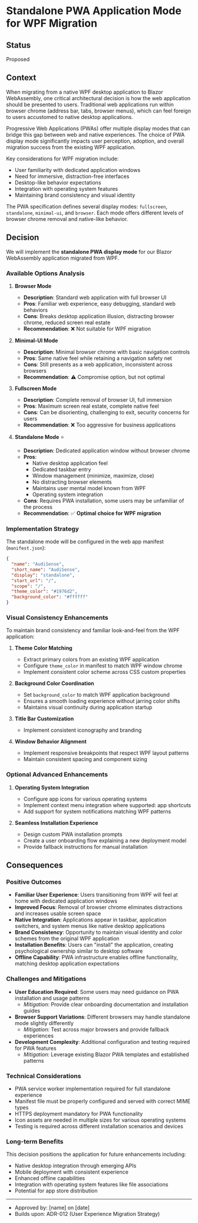 # Standalone PWA Application Mode for WPF Migration

## Status
Proposed

## Context

When migrating from a native WPF desktop application to Blazor WebAssembly, one critical architectural decision is how the web application should be presented to users. Traditional web applications run within browser chrome (address bar, tabs, browser menus), which can feel foreign to users accustomed to native desktop applications.

Progressive Web Applications (PWAs) offer multiple display modes that can bridge this gap between web and native experiences. The choice of PWA display mode significantly impacts user perception, adoption, and overall migration success from the existing WPF application.

Key considerations for WPF migration include:
- User familiarity with dedicated application windows
- Need for immersive, distraction-free interfaces
- Desktop-like behavior expectations
- Integration with operating system features
- Maintaining brand consistency and visual identity

The PWA specification defines several display modes: `fullscreen`, `standalone`, `minimal-ui`, and `browser`. Each mode offers different levels of browser chrome removal and native-like behavior.

## Decision

We will implement the **standalone PWA display mode** for our Blazor WebAssembly application migrated from WPF.

### Available Options Analysis

1. **Browser Mode**
   - **Description**: Standard web application with full browser UI
   - **Pros**: Familiar web experience, easy debugging, standard web behaviors
   - **Cons**: Breaks desktop application illusion, distracting browser chrome, reduced screen real estate
   - **Recommendation**: ❌ Not suitable for WPF migration

2. **Minimal-UI Mode**
   - **Description**: Minimal browser chrome with basic navigation controls
   - **Pros**: Same native feel while retaining a navigation safety net
   - **Cons**: Still presents as a web application, inconsistent across browsers
   - **Recommendation**: ⚠️ Compromise option, but not optimal

3. **Fullscreen Mode**
   - **Description**: Complete removal of browser UI, full immersion
   - **Pros**: Maximum screen real estate, complete native feel
   - **Cons**: Can be disorienting, challenging to exit, security concerns for users
   - **Recommendation**: ❌ Too aggressive for business applications

4. **Standalone Mode** ⭐
   - **Description**: Dedicated application window without browser chrome
   - **Pros**: 
     - Native desktop application feel
     - Dedicated taskbar entry
     - Window management (minimize, maximize, close)
     - No distracting browser elements
     - Maintains user mental model known from WPF
     - Operating system integration
   - **Cons**: Requires PWA installation, some users may be unfamiliar of the process
   - **Recommendation**: ✅ **Optimal choice for WPF migration**

### Implementation Strategy

The standalone mode will be configured in the web app manifest (`manifest.json`):

```json
{
  "name": "AudiSense",
  "short_name": "AudiSense",
  "display": "standalone",
  "start_url": "/",
  "scope": "/",
  "theme_color": "#1976d2",
  "background_color": "#ffffff"
}
```

### Visual Consistency Enhancements

To maintain brand consistency and familiar look-and-feel from the WPF application:

1. **Theme Color Matching**
   - Extract primary colors from an existing WPF application
   - Configure `theme_color` in manifest to match WPF window chrome
   - Implement consistent color scheme across CSS custom properties

2. **Background Color Coordination**
   - Set `background_color` to match WPF application background
   - Ensures a smooth loading experience without jarring color shifts
   - Maintains visual continuity during application startup

3. **Title Bar Customization**
   - Implement consistent iconography and branding

4. **Window Behavior Alignment**
   - Implement responsive breakpoints that respect WPF layout patterns
   - Maintain consistent spacing and component sizing

### Optional Advanced Enhancements

1. **Operating System Integration**
   - Configure app icons for various operating systems
   - Implement context menu integration where supported: app shortcuts
   - Add support for system notifications matching WPF patterns

2. **Seamless Installation Experience**
   - Design custom PWA installation prompts
   - Create a user onboarding flow explaining a new deployment model
   - Provide fallback instructions for manual installation

## Consequences

### Positive Outcomes

- **Familiar User Experience**: Users transitioning from WPF will feel at home with dedicated application windows
- **Improved Focus**: Removal of browser chrome eliminates distractions and increases usable screen space
- **Native Integration**: Applications appear in taskbar, application switchers, and system menus like native desktop applications
- **Brand Consistency**: Opportunity to maintain visual identity and color schemes from the original WPF application
- **Installation Benefits**: Users can "install" the application, creating psychological ownership similar to desktop software
- **Offline Capability**: PWA infrastructure enables offline functionality, matching desktop application expectations

### Challenges and Mitigations

- **User Education Required**: Some users may need guidance on PWA installation and usage patterns
  - *Mitigation*: Provide clear onboarding documentation and installation guides
- **Browser Support Variations**: Different browsers may handle standalone mode slightly differently
  - *Mitigation*: Test across major browsers and provide fallback experiences
- **Development Complexity**: Additional configuration and testing required for PWA features
  - *Mitigation*: Leverage existing Blazor PWA templates and established patterns

### Technical Considerations

- PWA service worker implementation required for full standalone experience
- Manifest file must be properly configured and served with correct MIME types
- HTTPS deployment mandatory for PWA functionality
- Icon assets are needed in multiple sizes for various operating systems
- Testing is required across different installation scenarios and devices

### Long-term Benefits

This decision positions the application for future enhancements including:
- Native desktop integration through emerging APIs
- Mobile deployment with consistent experience
- Enhanced offline capabilities
- Integration with operating system features like file associations
- Potential for app store distribution

---

* Approved by: [name] on [date]
* Builds upon: ADR-012 (User Experience Migration Strategy)
